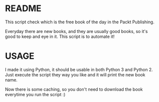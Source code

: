 # README
This script check which is the free book of the day in the Packt Publishing.

Everyday there are new books, and they are usually good books, so it's good to keep and eye in it. This script is to automate it!

# USAGE
I made it using Python, it should be usable in both Python 3 and Python 2. Just execute the script they way you like and it will print the new book name.

Now there is some caching, so you don't need to download the book everytime you run the script :)
